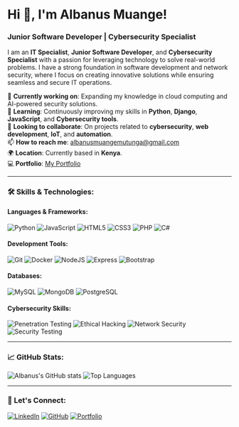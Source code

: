 # Hi 👋, I'm Albanus Muange!

### Junior Software Developer | Cybersecurity Specialist

I am an **IT Specialist**, **Junior Software Developer**, and **Cybersecurity Specialist** with a passion for leveraging technology to solve real-world problems. I have a strong foundation in software development and network security, where I focus on creating innovative solutions while ensuring seamless and secure IT operations.

🔭 **Currently working on**: Expanding my knowledge in cloud computing and AI-powered security solutions.  
🌱 **Learning**: Continuously improving my skills in **Python**, **Django**, **JavaScript**, and **Cybersecurity tools**.  
💬 **Looking to collaborate**: On projects related to **cybersecurity**, **web development**, **IoT**, and **automation**.  
📫 **How to reach me**: [albanusmuangemutunga@gmail.com](mailto:albanusmuangemutunga@gmail.com)  
🌍 **Location**: Currently based in **Kenya**.  
💻 **Portfolio**: [My Portfolio](https://albanus-muange-mutunga-portfolio.vercel.app/)

---

### 🛠️ Skills & Technologies:

#### **Languages & Frameworks**:
![Python](https://img.shields.io/badge/Python-3776AB?style=for-the-badge&logo=python&logoColor=white)
![JavaScript](https://img.shields.io/badge/JavaScript-F7DF1E?style=for-the-badge&logo=javascript&logoColor=black)
![HTML5](https://img.shields.io/badge/HTML5-E34F26?style=for-the-badge&logo=html5&logoColor=white)
![CSS3](https://img.shields.io/badge/CSS3-1572B6?style=for-the-badge&logo=css3&logoColor=white)
![PHP](https://img.shields.io/badge/PHP-777BB4?style=for-the-badge&logo=php&logoColor=white)
![C#](https://img.shields.io/badge/C%23-239120?style=for-the-badge&logo=c-sharp&logoColor=white)

#### **Development Tools**:
![Git](https://img.shields.io/badge/Git-F05032?style=for-the-badge&logo=git&logoColor=white)
![Docker](https://img.shields.io/badge/Docker-2496ED?style=for-the-badge&logo=docker&logoColor=white)
![NodeJS](https://img.shields.io/badge/Node.js-339933?style=for-the-badge&logo=nodedotjs&logoColor=white)
![Express](https://img.shields.io/badge/Express-000000?style=for-the-badge&logo=express&logoColor=white)
![Bootstrap](https://img.shields.io/badge/Bootstrap-563D7C?style=for-the-badge&logo=bootstrap&logoColor=white)

#### **Databases**:
![MySQL](https://img.shields.io/badge/MySQL-4479A1?style=for-the-badge&logo=mysql&logoColor=white)
![MongoDB](https://img.shields.io/badge/MongoDB-47A248?style=for-the-badge&logo=mongodb&logoColor=white)
![PostgreSQL](https://img.shields.io/badge/PostgreSQL-336791?style=for-the-badge&logo=postgresql&logoColor=white)

#### **Cybersecurity Skills**:
![Penetration Testing](https://img.shields.io/badge/Penetration_Testing-000000?style=for-the-badge&logo=kalilinux&logoColor=white)
![Ethical Hacking](https://img.shields.io/badge/Ethical_Hacking-2A2A2A?style=for-the-badge&logo=hackthebox&logoColor=white)
![Network Security](https://img.shields.io/badge/Network_Security-4E9A06?style=for-the-badge&logo=linux&logoColor=white)
![Security Testing](https://img.shields.io/badge/Security_Testing-DC3D24?style=for-the-badge&logo=redhat&logoColor=white)

---

### 📈 GitHub Stats:
![Albanus's GitHub stats](https://github-readme-stats.vercel.app/api?username=AlbanusMuange1&show_icons=true&theme=radical)
![Top Languages](https://github-readme-stats.vercel.app/api/top-langs/?username=AlbanusMuange1&layout=compact&theme=radical)

---

### 🤝 Let's Connect:
[![LinkedIn](https://img.shields.io/badge/LinkedIn-0A66C2?style=for-the-badge&logo=linkedin&logoColor=white)](https://www.linkedin.com/in/albanus-mutunga-85ab4a275)
[![GitHub](https://img.shields.io/badge/GitHub-181717?style=for-the-badge&logo=github&logoColor=white)](https://github.com/AlbanusMuange1)
[![Portfolio](https://img.shields.io/badge/Portfolio-000000?style=for-the-badge&logo=About.me&logoColor=white)](https://albanus-muange-mutunga-portfolio.vercel.app/)
